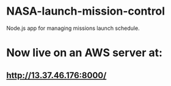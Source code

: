 # NASA-launch-mission-control
Node.js app for managing missions launch schedule.

# Now live on an AWS server at:
## http://13.37.46.176:8000/
